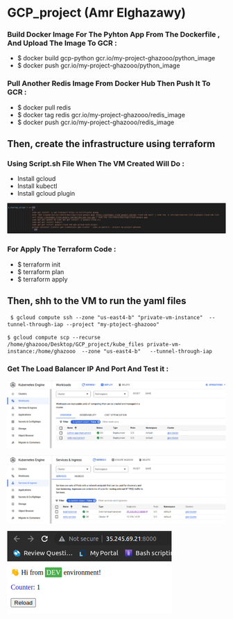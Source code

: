 # GCP_project (Amr Elghazawy)

### Build Docker Image For The Pyhton App From The Dockerfile , And Upload The Image To GCR :

  * $ docker build gcp-python gcr.io/my-project-ghazooo/python_image
  * $ docker push gcr.io/my-project-ghazooo/python_image

### Pull Another Redis Image From Docker Hub Then Push It To GCR :

  * $ docker pull redis
  * $ docker tag redis gcr.io/my-project-ghazooo/redis_image
  * $ docker push gcr.io/my-project-ghazooo/redis_image


## Then, create the infrastructure using terraform

### Using Script.sh File When The VM Created Will Do : 

  * Install gcloud 
  * Install kubectl
  * Install gcloud plugin

![home_Page Image](./screenshots/userdata.png)


### For Apply The Terraform Code :

  * $ terraform init
  * $ terraform plan 
  * $ terraform apply


## Then, shh to the VM to run the yaml files

```
 $ gcloud compute ssh --zone "us-east4-b" "private-vm-instance"  --tunnel-through-iap --project "my-ptoject-ghazooo"
```

```
$ gcloud compute scp --recurse /home/ghazooo/Desktop/GCP_project/kube_files private-vm-instance:/home/ghazooo  --zone "us-east4-b"   --tunnel-through-iap
```


### Get The Load Balancer IP And Port And Test it :

![home_Page Image](./screenshots/cluster.png)

![home_Page Image](./screenshots/services.png)

![home_Page Image](./screenshots/application.png)



